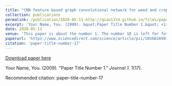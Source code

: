 ```yaml
---
title: "CNN feature based graph convolutional network for weed and crop recognition in smart farming"
collection: publications
permalink: /publication/2020-05-11-http://qiao1314.github.io/files/paper17.pdf
excerpt: 'Your Name, You. (2009). &quot;Paper Title Number 1.&quot; <i>Journal 1</i>. 1(17).'
date: 2020-05-11
venue: 'This paper is about the number 1. The number 18 is left for future work.'
paperurl: 'https://www.sciencedirect.com/science/article/pii/S0168169919321349'
citation: 'paper-title-number-17'
---
```


<a href='https://www.sciencedirect.com/science/article/pii/S0168169919321349'>Download paper here</a>

Your Name, You. (2009). &quot;Paper Title Number 1.&quot; <i>Journal 1</i>. 1(17).

Recommended citation: paper-title-number-17